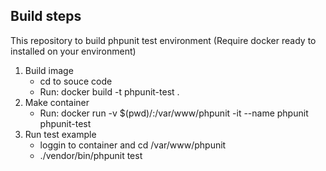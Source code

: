 ## Build steps

This repository to build phpunit test environment
(Require docker ready to installed on your environment)

1. Build image
    - cd to souce code
    - Run: docker build -t phpunit-test .
2. Make container
    - Run: docker run -v \$(pwd)/:/var/www/phpunit -it --name phpunit phpunit-test
3. Run test example
    - loggin to container and cd /var/www/phpunit
    - ./vendor/bin/phpunit test
